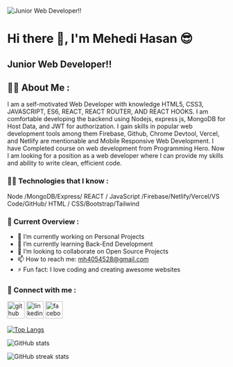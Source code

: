 ![ Junior Web Developer!!](https://media.licdn.com/dms/image/D4D16AQGsoxCV0NnVoQ/profile-displaybackgroundimage-shrink_350_1400/0/1670488552115?e=1677110400&v=beta&t=zluAg4mFdSTvYQz9HV0bdiqEbtxFtIa-eqwuUQFXEkM)

# Hi there 👋, I'm Mehedi Hasan 😎
##  Junior Web Developer!!

<h2>👱‍♂️ About Me :</h2>

I am a self-motivated Web Developer with knowledge HTML5, CSS3, JAVASCRIPT, ES6, REACT, REACT ROUTER, AND REACT HOOKS.
I am comfortable developing the backend using Nodejs, express js, MongoDB for Host Data, and JWT for authorization.
I gain skills in popular web development tools among them Firebase, Github, Chrome Devtool, Vercel, and Netlify are mentionable and Mobile Responsive Web Development.
I have Completed course on web development from Programming Hero.
Now I am looking for a position as a web developer where I can provide my skills and ability to write clean, efficient code.

<h3>👩‍💻 Technologies that I know :</h3>

Node /MongoDB/Express/ REACT / JavaScript /Firebase/Netlify/Vercel/VS Code/GitHub/ HTML / CSS/Bootstrap/Tailwind

<h3>👀 Current Overview :</h3>

- 🔭 I’m currently working on Personal Projects 
- 🌱 I’m currently learning Back-End Development 
- 👯 I’m looking to collaborate on Open Source Projects 
- 📫 How to reach me: mh4054528@gmail.com 
- ⚡ Fun fact: I love coding and creating awesome websites 


<h3>💬 Connect with me :</h3>

[<img src='https://cdn.jsdelivr.net/npm/simple-icons@3.0.1/icons/github.svg' alt='github' height='40'>](https://github.com/Mehedi2000)  [<img src='https://cdn.jsdelivr.net/npm/simple-icons@3.0.1/icons/linkedin.svg' alt='linkedin' height='40'>](https://www.linkedin.com/in/https://www.linkedin.com/in/md-mehedi-hasan-98a903259//)  [<img src='https://cdn.jsdelivr.net/npm/simple-icons@3.0.1/icons/facebook.svg' alt='facebook' height='40'>](https://www.facebook.com/https://www.facebook.com/profile.php?id=100013015020378)  

[![Top Langs](https://github-readme-stats.vercel.app/api/top-langs/?username=Mehedi2000)](https://github.com/anuraghazra/github-readme-stats)

![GitHub stats](https://github-readme-stats.vercel.app/api?username=Mehedi2000&show_icons=true)  

![GitHub streak stats](https://streak-stats.demolab.com/?user=Mehedi2000)  

